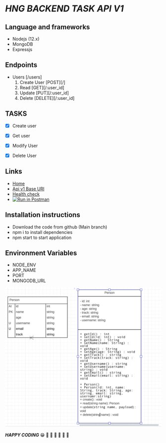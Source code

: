 #  ***HNG BACKEND TASK API V1***
## Language and frameworks
- Nodejs (12.x)
- MongoDB
- Expressjs
## Endpoints
- Users [/users]
  1. Create User [POST][/]
  2. Read [GET][/:user_id]
  3. Update [PUT][/:user_id]
  4. Delete [DELETE][/:user_id]


## TASKS
- [x] Create user
- [x] Get user
- [x] Modify User
- [x] Delete User


## Links
- [Home](https://nck-test.herokuapp.com)
- [Api v1 Base URl](https://nck-test.herokuapp.com/api/v1)
- [Health check](https://nck-test.herokuapp.com/healthcheck)
- [![Run in Postman](https://run.pstmn.io/button.svg)](https://app.getpostman.com/run-collection/14081034-6e62c3a6-f489-47e8-b1ab-89f3b5267a40?action=collection%2Ffork&source=rip_markdown&collection-url=entityId%3D14081034-6e62c3a6-f489-47e8-b1ab-89f3b5267a40%26entityType%3Dcollection%26workspaceId%3D49e9d6bf-821b-4dc1-b37f-f30afb7ed581)

## Installation instructions
- Download the code from github (Main branch)
- npm i to install dependencies
- npm start to  start application

## Environment Variables
- NODE_ENV
- APP_NAME
- PORT
- MONGODB_URL
  
![uml diagram](./uml.png)


***HAPPY CODING***
:grin:
:rocket: :rocket: :rocket: :rocket: :rocket: :rocket:
